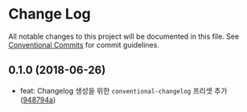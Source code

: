 # Change Log

All notable changes to this project will be documented in this file.
See [Conventional Commits](https://conventionalcommits.org) for commit guidelines.

<a name="0.1.0"></a>
## 0.1.0 (2018-06-26)

* feat: Changelog 생성을 위한 `conventional-changelog` 프리셋 추가 ([948794a](https://github.com/vendys/vendys-guidelines/commit/948794a))
